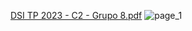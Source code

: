 [DSI TP 2023 - C2 - Grupo 8.pdf](https://github.com/user-attachments/files/17805206/DSI.TP.2023.-.C2.-.Grupo.8.pdf)
![page_1](https://github.com/user-attachments/assets/d281db11-4617-46c5-bbea-9d7b1034a22e)

